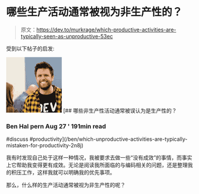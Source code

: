 # 哪些生产活动通常被视为非生产性的？

> 原文：<https://dev.to/murkrage/which-productive-activities-are-typically-seen-as-unproductive-53ec>

受到以下帖子的启发:

[![ben](img/fe64a787b888dfb20fc13ad1e466da3d.png)](/ben) [## 哪些非生产性活动通常被误认为是生产性的？

### Ben Hal pern Aug 27 ' 191min read

#discuss #productivity](/ben/which-unproductive-activities-are-typically-mistaken-for-productivity-2n8j)

我有时发现自己处于这样一种情况，我被要求去做一些“没有成效”的事情，而事实上它帮助我变得更有成效。无论是阅读我所面临的与编码相关的问题，还是整理我的积压工作，这样我就可以明确我的优先事项。

那么，什么样的生产活动通常被视为非生产性的呢？